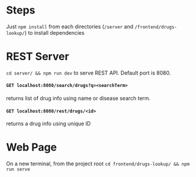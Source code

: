 # Steps
Just `npm install` from each directories (`/server` and `/frontend/drugs-lookup/`) to install dependencies

# REST Server
`cd server/ && npm run dev` to serve REST API. Default port is 8080.
#### `GET localhost:8080/search/drugs?q=<searchTerm>`
returns list of drug info using name or disease search term.

#### `GET localhost:8080/rest/drugs/<id>`
returns a drug info using unique ID

# Web Page
On a new terminal, from the project root `cd frontend/drugs-lookup/ && npm run serve`

